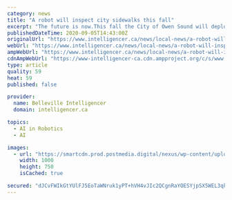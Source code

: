 ```yaml
---
category: news
title: "A robot will inspect city sidewalks this fall"
excerpt: "The future is now.This fall the City of Owen Sound will deploy a robot on its city sidewalks.So what will this marvel of technology set out to accomplish? What is the goal of this semi-autonomous"
publishedDateTime: 2020-09-05T14:43:00Z
originalUrl: "https://www.intelligencer.ca/news/local-news/a-robot-will-inspect-city-sidewalks-this-fall/wcm/21a97d02-6f6b-4ee4-9759-ffbc9da212a7"
webUrl: "https://www.intelligencer.ca/news/local-news/a-robot-will-inspect-city-sidewalks-this-fall/wcm/21a97d02-6f6b-4ee4-9759-ffbc9da212a7"
ampWebUrl: "https://www.intelligencer.ca/news/local-news/a-robot-will-inspect-city-sidewalks-this-fall/wcm/21a97d02-6f6b-4ee4-9759-ffbc9da212a7/amp"
cdnAmpWebUrl: "https://www-intelligencer-ca.cdn.ampproject.org/c/s/www.intelligencer.ca/news/local-news/a-robot-will-inspect-city-sidewalks-this-fall/wcm/21a97d02-6f6b-4ee4-9759-ffbc9da212a7/amp"
type: article
quality: 59
heat: 59
published: false

provider:
  name: Belleville Intelligencer
  domain: intelligencer.ca

topics:
  - AI in Robotics
  - AI

images:
  - url: "https://smartcdn.prod.postmedia.digital/nexus/wp-content/uploads/2020/09/web0908-ow-robots.jpg"
    width: 1000
    height: 750
    isCached: true

secured: "dJCvFWIkGtYUlFJ5EoTaWNruk1yPT+hVH4vJIc2QCgnRaYOESYjpSX5WEL3qkM3+9pf2lCpI7v2ehfUbsiXtzq9h2v1ID0EPK7cT3PfCNMgkY2wZMsFkDWc1a556LVykVi/pIZS8YvS92y/QZgK3rvZw4dpm+1SH1UL5eyeMHNnzGf1HZgC9L4j5y2/W8Xlwp+H3LtjWiPbOsWMJdJffqAtXi7X52tkkZ6La9a7xaIZj0mA3FUMVqJehVRHsUQoKQH/FSJ3P/WpUgpvVVB0JAM6JcGRBtniwxW2ms1Ei/Ybu/eAqr7qeT1KawsUlqDlq9zjjBPxNeYeTRpqWsIqQNUasnFD9hrdzRQDWNNSH5/k=;9EW0m7fE1V7oCGMHo/6RfQ=="
---
```



